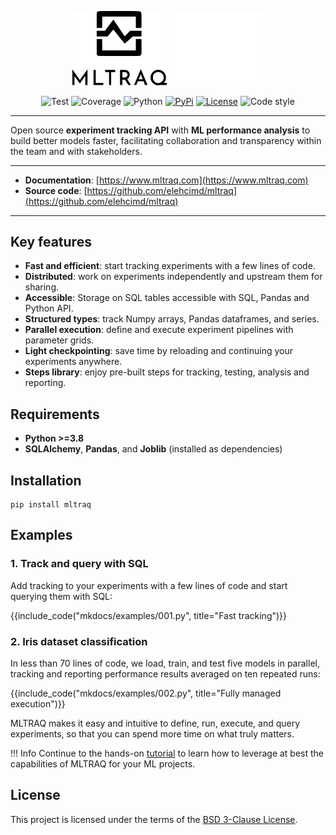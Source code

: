 <p align="center">
  <img height="30%" width="30%" src="assets/img/logo-black.svg#only-light" alt="MLTRAQ">
  <img height="30%" width="30%" src="assets/img/logo-white.svg#only-dark" alt="MLTRAQ">
</p>

<p align="center">
<img src="/assets/img/badges/test.svg" alt="Test">
<img src="/assets/img/badges/coverage.svg" alt="Coverage">
<img src="/assets/img/badges/python.svg" alt="Python">
<a href="https://pypi.org/project/mltraq/"><img src="/assets/img/badges/pypi.svg" alt="PyPi"></a>
<a href="/license"><img src="/assets/img/badges/license.svg" alt="License"></a>
<img src="/assets/img/badges/code-style.svg" alt="Code style">
</p>

---

Open source **experiment tracking API** with **ML performance analysis** to build better models faster, facilitating collaboration and transparency within the team and with stakeholders.

---

* **Documentation**: [https://www.mltraq.com](https://www.mltraq.com)
* **Source code**: [https://github.com/elehcimd/mltraq](https://github.com/elehcimd/mltraq)

---

## Key features

* **Fast and efficient**: start tracking experiments with a few lines of code.
* **Distributed**: work on experiments independently and upstream them for sharing.
* **Accessible**: Storage on SQL tables accessible with SQL, Pandas and Python API.
* **Structured types**: track Numpy arrays, Pandas dataframes, and series.
* **Parallel execution**: define and execute experiment pipelines with parameter grids.
* **Light checkpointing**: save time by reloading and continuing your experiments anywhere.
* **Steps library**: enjoy pre-built steps for tracking, testing, analysis and reporting.


## Requirements

* **Python >=3.8**
* **SQLAlchemy**, **Pandas**, and **Joblib** (installed as dependencies)


## Installation

```
pip install mltraq
```


## Examples

### 1. Track and query with SQL

Add tracking to your experiments with a few lines of code and start querying them with SQL:

{{include_code("mkdocs/examples/001.py", title="Fast tracking")}}


### 2. Iris dataset classification

In less than 70 lines of code, we load, train, and test five models
in parallel, tracking and reporting performance results averaged on ten repeated runs:


{{include_code("mkdocs/examples/002.py", title="Fully managed execution")}}

MLTRAQ makes it easy and intuitive to define, run, execute, and query experiments,
so that you can spend more time on what truly matters.


!!! Info 
    Continue to the hands-on [tutorial](./tutorial/index.md) to learn how to leverage
    at best the capabilities of MLTRAQ for your ML projects.

## License

This project is licensed under the terms of the [BSD 3-Clause License](./license).

